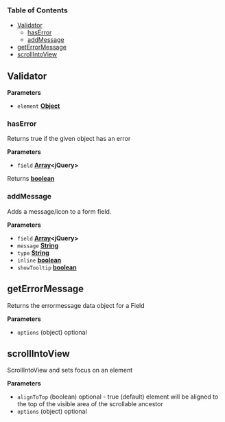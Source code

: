 <!-- Generated by documentation.js. Update this documentation by updating the source code. -->

### Table of Contents

-   [Validator](#validator)
    -   [hasError](#haserror)
    -   [addMessage](#addmessage)
-   [getErrorMessage](#geterrormessage)
-   [scrollIntoView](#scrollintoview)

## Validator

**Parameters**

-   `element` **[Object](https://developer.mozilla.org/en-US/docs/Web/JavaScript/Reference/Global_Objects/Object)** 

### hasError

Returns true if the given object has an error

**Parameters**

-   `field` **[Array](https://developer.mozilla.org/en-US/docs/Web/JavaScript/Reference/Global_Objects/Array)&lt;jQuery>** 

Returns **[boolean](https://developer.mozilla.org/en-US/docs/Web/JavaScript/Reference/Global_Objects/Boolean)** 

### addMessage

Adds a message/icon to a form field.

**Parameters**

-   `field` **[Array](https://developer.mozilla.org/en-US/docs/Web/JavaScript/Reference/Global_Objects/Array)&lt;jQuery>** 
-   `message` **[String](https://developer.mozilla.org/en-US/docs/Web/JavaScript/Reference/Global_Objects/String)** 
-   `type` **[String](https://developer.mozilla.org/en-US/docs/Web/JavaScript/Reference/Global_Objects/String)** 
-   `inline` **[boolean](https://developer.mozilla.org/en-US/docs/Web/JavaScript/Reference/Global_Objects/Boolean)** 
-   `showTooltip` **[boolean](https://developer.mozilla.org/en-US/docs/Web/JavaScript/Reference/Global_Objects/Boolean)** 

## getErrorMessage

Returns the errormessage data object for a Field

**Parameters**

-   `options`  (object) optional

## scrollIntoView

ScrollIntoView and sets focus on an element

**Parameters**

-   `alignToTop`  (boolean) optional - true (default) element will be aligned to the top of the visible area of the scrollable ancestor
-   `options`  (object) optional
